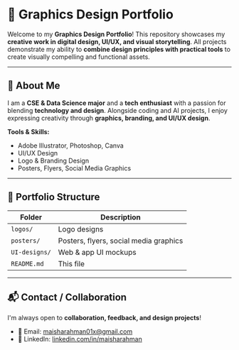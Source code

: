 # 🎨 Graphics Design Portfolio

Welcome to my **Graphics Design Portfolio**! This repository showcases my **creative work in digital design, UI/UX, and visual storytelling**. All projects demonstrate my ability to **combine design principles with practical tools** to create visually compelling and functional assets.

---

## 🔹 About Me

I am a **CSE & Data Science major** and a **tech enthusiast** with a passion for blending **technology and design**. Alongside coding and AI projects, I enjoy expressing creativity through **graphics, branding, and UI/UX design**.  

**Tools & Skills:**  
- Adobe Illustrator, Photoshop, Canva  
- UI/UX Design  
- Logo & Branding Design  
- Posters, Flyers, Social Media Graphics  

---

## 📂 Portfolio Structure

| Folder | Description |
|--------|-------------|
| `logos/` | Logo designs |
| `posters/` | Posters, flyers, social media graphics |
| `UI-designs/` | Web & app UI mockups |
| `README.md` | This file |

---

## 📬 Contact / Collaboration

I'm always open to **collaboration, feedback, and design projects**!  

- 📧 Email: maisharahman01x@gmail.com  
- 💼 LinkedIn: [linkedin.com/in/maisharahman](https://linkedin.com/in/maisharahman)  
